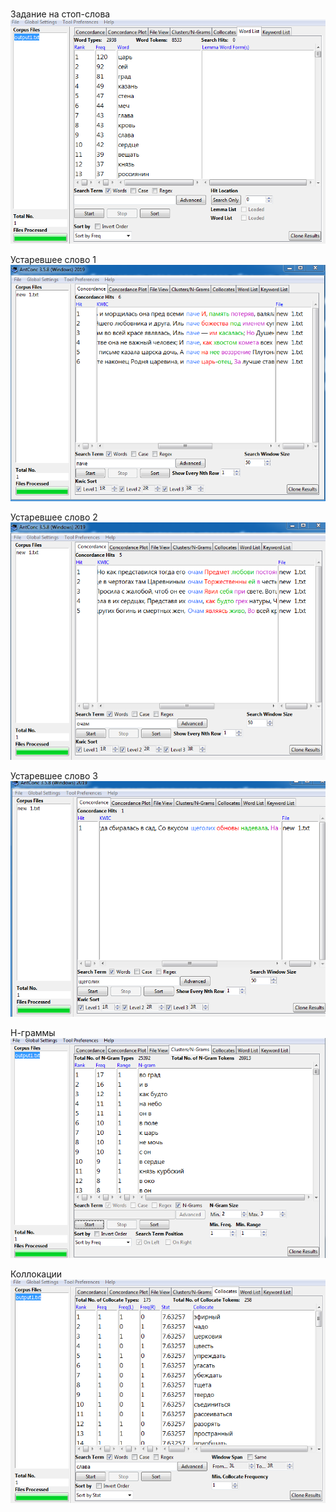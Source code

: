 # 

Задание на стоп-слова
![](2.PNG)

Устаревшее слово 1
![](3.PNG)

Устаревшее слово 2
![](4.PNG)

Устаревшее слово 3
![](5.PNG)

Н-граммы
![](6.PNG)

Коллокации
![](7.PNG)
